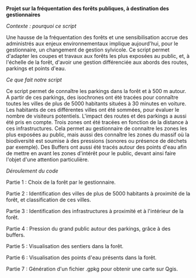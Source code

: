 **Projet sur la fréquentation des forêts publiques, à destination des gestionnaires**

*Contexte : pourquoi ce script*

  Une hausse de la fréquentation des forêts et une sensibilisation accrue des administrés aux enjeux environnementaux implique aujourd'hui, pour le gestionnaire, un changement de gestion sylvicole. Ce script permet d'adapter les coupes et travaux aux forêts les plus exposées au public, et, à l'échelle de la forêt, d'avoir une gestion différenciée aux abords des routes, parkings et points d'eau. 

*Ce que fait notre script*

 Ce script permet de connaître les parkings dans la forêt et à 500 m autour. 
A partir de ces parkings, des isochrones ont été tracées pour connaître toutes les villes de plus de 5000 habitants situées à 30 minutes en voiture. Les habitants de ces différentes villes ont été sommées, pour évaluer le nombre de visiteurs potentiels. 
L'impact des routes et des parkings a aussi été pris en compte. Trois zones ont été tracées en fonction de la distance à ces infrastructures. Cela permet au gestionnaire de connaitre les zones les plus exposées au public, mais aussi des connaître les zones du massif où la biodiversité est soumise à des pressions (sonores ou présence de déchets par exemple). 
Des Buffers ont aussi été tracés autour des points d'eau afin de mettre en avant les zones d'intérêt pour le public, devant ainsi faire l'objet d'une attention particulière. 

*Déroulement du code*

Partie 1 : Choix de la forêt par le gestionnaire. 

Partie 2 : Identification des villes de plus de 5000 habitants à proximité de la forêt, et classification de ces villes. 

Partie 3 : Identification des infrastructures à proximité et à l'intérieur de la forêt. 

Partie 4 : Pression du grand public autour des parkings, grâce à des buffers. 

Partie 5 : Visualisation des sentiers dans la forêt. 

Partie 6 : Visualisation des points d'eau présents dans la forêt. 

Partie 7 : Génération d'un fichier .gpkg pour obtenir une carte sur Qgis. 

